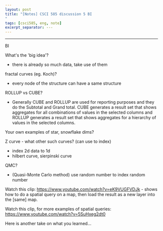 ```yaml
---
layout: post
title: "[Notes] CSCI 585 discussion 5 BI 
"
tags: [csci585, eng, note]
excerpt_separator: ---
---
```


---

BI

What's the 'big idea'?
- there is already so much data, take use of them


fractal curves (eg. Koch)?
- every node of the structure can have a same structure 

ROLLUP vs CUBE?
- Generally CUBE and ROLLUP are used for reporting purposes and they do the Subtotal and Grand total. CUBE generates a result set that shows aggregates for all combinations of values in the selected columns and ROLLUP generates a result set that shows aggregates for a hierarchy of values in the selected columns.


Your own examples of star, snowflake dims?

Z curve - what other such curves? (can use to index)
- index 2d data to 1d
- hilbert curve, sierpinski curve

QMC?
- (Quasi-Monte Carlo method) use random number to index random number 

Watch this clip: https://www.youtube.com/watch?v=eK9VUGFVDJk - shows how to do a spatial query on a map, then load the result as a new layer into the [same] map.

Watch this clip, for more examples of spatial queries: https://www.youtube.com/watch?v=5SuHxeg2dt0

Here is another take on what you learned...